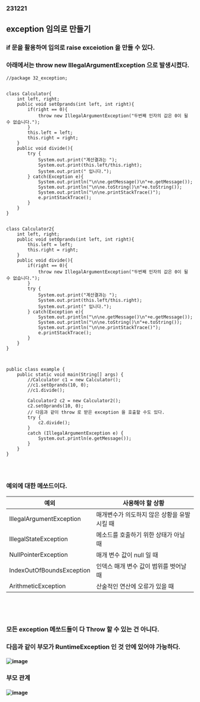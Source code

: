 ### 231221
## exception 임의로 만들기
### if 문을 활용하여 입의로 raise exceiotion 을 만들 수 있다.
### 아래에서는 throw new IllegalArgumentException 으로 발생시켰다.
```
//package 32_exception;


class Calculator{
    int left, right;
    public void setOprands(int left, int right){
        if(right == 0){
            throw new IllegalArgumentException("두번째 인자의 값은 0이 될 수 없습니다.");
        }
        this.left = left;
        this.right = right;
    }
    public void divide(){
        try {
            System.out.print("계산결과는 ");
            System.out.print(this.left/this.right);
            System.out.print(" 입니다.");
        } catch(Exception e){
            System.out.println("\n\ne.getMessage()\n"+e.getMessage());
            System.out.println("\n\ne.toString()\n"+e.toString());
            System.out.println("\n\ne.printStackTrace()");
            e.printStackTrace();
        }
    }
} 


class Calculator2{
    int left, right;
    public void setOprands(int left, int right){
        this.left = left;
        this.right = right;
    }
    public void divide(){
        if(right == 0){
            throw new IllegalArgumentException("두번째 인자의 값은 0이 될 수 없습니다.");
        }
        try {
            System.out.print("계산결과는 ");
            System.out.print(this.left/this.right);
            System.out.print(" 입니다.");
        } catch(Exception e){
            System.out.println("\n\ne.getMessage()\n"+e.getMessage());
            System.out.println("\n\ne.toString()\n"+e.toString());
            System.out.println("\n\ne.printStackTrace()");
            e.printStackTrace();
        }
    }
} 



public class example {
    public static void main(String[] args) {
        //Calculator c1 = new Calculator();
        //c1.setOprands(10, 0);
        //c1.divide();

        Calculator2 c2 = new Calculator2();
        c2.setOprands(10, 0);
        // 다음과 같이 throw 로 받은 exception 을 호출할 수도 있다.
        try {
            c2.divide();
        }
        catch (IllegalArgumentException e) {
            System.out.println(e.getMessage());
        }
    }
}

```
### <br/>

### 예외에 대한 메쏘드이다.
|예외|사용해야 할 상황|
|---|---|
|IllegalArgumentException|매개변수가 의도하지 않은 상황을 유발시킬 때|
|IllegalStateException|메소드를 호출하기 위한 상태가 아닐 때|
|NullPointerException|매개 변수 값이 null 일 때|
|IndexOutOfBoundsException|인덱스 매개 변수 값이 범위를 벗어날 때|
|ArithmeticException|산술적인 연산에 오류가 있을 때|
### <br/><br/>

### 모든 exception 메쏘드들이 다 Throw 할 수 있는 건 아니다.
### 다음과 같이 부모가 RuntimeException 인 것 안에 있어야 가능하다.
#### ![image](https://github.com/Shin-jongwhan/java/assets/62974484/9a4b6fb3-11bb-4996-b3b1-7b0c4333bb0f)
### 부모 관계
#### ![image](https://github.com/Shin-jongwhan/java/assets/62974484/dc05c9f0-6f73-4484-b046-6ecff9282427)
### <br/>


